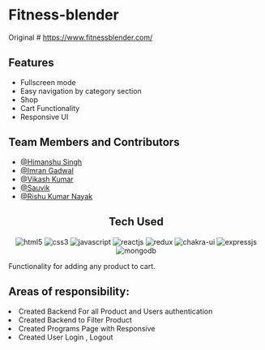 # Fitness-blender
Original # https://www.fitnessblender.com/

## Features

- Fullscreen mode
- Easy navigation by category section
- Shop
- Cart Functionality
- Responsive UI



## Team Members and Contributors

- [@Himanshu Singh](https://github.com/HimanshuSingh1407)
- [@Imran Gadwal](https://github.com/imrangadwal10)
- [@Vikash Kumar](https://github.com/vikashkr-byte)
- [@Sauvik](https://github.com/iam-souvik)
- [@Rishu Kumar Nayak](https://github.com/rishunayak)


<div align="center">
<h2>Tech Used</h2>
<img src="https://img.shields.io/badge/html5-%23E34F26.svg?style=for-the-badge&logo=html5&logoColor=white" align="center" alt="html5">
<img src = "https://img.shields.io/badge/css3-%231572B6.svg?style=for-the-badge&logo=css3&logoColor=white" align="center" alt="css3">
<img src ="https://img.shields.io/badge/javascript-%23323330.svg?style=for-the-badge&logo=javascript&logoColor=%23F7DF1E" align="center" alt="javascript">
<img src="https://img.shields.io/badge/React-20232A?style=for-the-badge&logo=react&logoColor=61DAFB"  align="center" alt="reactjs" />
<img src="https://img.shields.io/badge/Redux-593D88?style=for-the-badge&logo=redux&logoColor=white"  align="center" alt="redux" />
<img src = "https://img.shields.io/badge/chakra ui-%234ED1C5.svg?style=for-the-badge&logo=chakraui&logoColor=white" align="center" alt="chakra-ui"/>
<img src="https://img.shields.io/badge/Express.js-000000?style=for-the-badge&logo=express&logoColor=white" align="center" alt="expressjs"/>
<img src="https://img.shields.io/badge/MongoDB-4EA94B?style=for-the-badge&logo=mongodb&logoColor=white" align="center" alt="mongodb"/>

</div>



Functionality for adding any product to cart.

<div>
<h2>Areas of responsibility:</h2>
<li>Created Backend For all Product and Users authentication</li>
<li>Created Backend to Filter Product</li>
<li>Created Programs Page with Responsive</li>
<li>Created  User Login , Logout </li>
</div>







